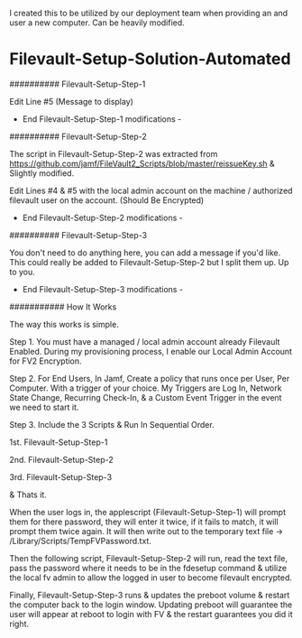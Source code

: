 I created this to be utilized by our deployment team when providing an and user a new computer. Can be heavily modified.


# Filevault-Setup-Solution-Automated


########## Filevault-Setup-Step-1 

Edit Line #5 (Message to display)

- End Filevault-Setup-Step-1 modifications - 




########## Filevault-Setup-Step-2

The script in Filevault-Setup-Step-2 was extracted from 
https://github.com/jamf/FileVault2_Scripts/blob/master/reissueKey.sh
& Slightly modified.

Edit Lines #4 & #5 with the local admin account on the machine / authorized filevault user on the account. 
(Should Be Encrypted)

- End Filevault-Setup-Step-2 modifications - 




########## Filevault-Setup-Step-3 

You don't need to do anything here, you can add a message if you'd like. This could really be added to 
Filevault-Setup-Step-2 but I split them up. Up to you.

- End Filevault-Setup-Step-3 modifications - 



########### How It Works 

The way this works is simple. 

Step 1. You must have a managed / local admin account already Filevault Enabled. 
During my provisioning process, I enable our Local Admin Account for FV2 Encryption.

Step 2. For End Users, In Jamf, Create a policy that runs once per User, Per Computer. With a trigger of your choice.
My Triggers are Log In, Network State Change, Recurring Check-In, & a Custom Event Trigger in the event we need to start it.

Step 3. Include the 3 Scripts & Run In Sequential Order.

1st. Filevault-Setup-Step-1

2nd. Filevault-Setup-Step-2

3rd. Filevault-Setup-Step-3

& Thats it.

When the user logs in, the applescript (Filevault-Setup-Step-1) will prompt them for there password, they will enter it twice, if it fails to match,
it will prompt them twice again. It will then write out to the temporary text file -> /Library/Scripts/TempFVPassword.txt.

Then the following script, Filevault-Setup-Step-2 will run, read the text file, pass the password where it needs to be in the
fdesetup command & utilize the local fv admin to allow the logged in user to become filevault encrypted.

Finally, Filevault-Setup-Step-3 runs & updates the preboot volume & restart the computer back to the login window. 
Updating preboot will guarantee the user will appear at reboot to login with FV & the restart guarantees you did it right.
